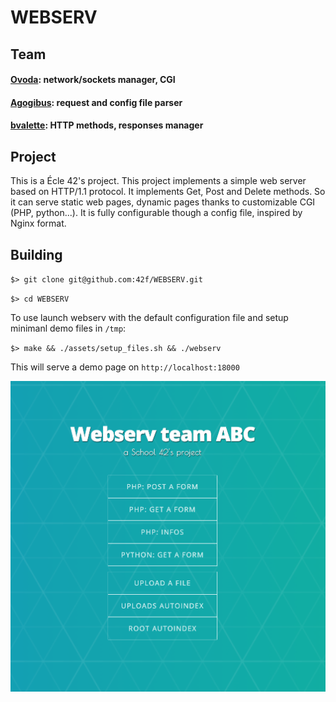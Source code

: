 # WEBSERV

## Team

#### [Ovoda](https://github.com/Ovoda): network/sockets manager, CGI
#### [Agogibus](https://github.com/agogibus): request and config file parser
#### [bvalette](https://github.com/42f): HTTP methods, responses manager

## Project

This is a Écle 42's project.
This project implements a simple web server based on HTTP/1.1 protocol. It implements Get, Post and Delete methods. So it can serve static web pages, dynamic pages thanks to customizable CGI (PHP, python...).
It is fully configurable though a config file, inspired by Nginx format.


## Building

``$> git clone git@github.com:42f/WEBSERV.git ``

``$> cd WEBSERV``

To use launch webserv with the default configuration file and setup minimanl demo files in `/tmp`:

``$> make && ./assets/setup_files.sh && ./webserv``

This will serve a demo page on `http://localhost:18000`

![](images/screenshot.png)
